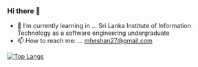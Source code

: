 ### Hi there 👋

<!--
**heshanm27/heshanm27** is a ✨ _special_ ✨ repository because its `README.md` (this file) appears on your GitHub profile.
Here are some ideas to get you started:


- 🔭 I’m currently working on ...-->
- 🌱 I’m currently learning in ... Sri Lanka Institute of Information Technology as a software engineering undergraduate
- 📫 How to reach me: ... mheshan27@gmail.com

<!-- 
- 🤔 I’m looking for help with ... 
- 💬 Ask me about ... 

- 😄 Pronouns: ...
- ⚡ Fun fact: ...
-->


[![Top Langs ](https://github-readme-stats.vercel.app/api/top-langs/?username=heshanm27)](https://github.com/anuraghazra/github-readme-stats&theme=dark)
